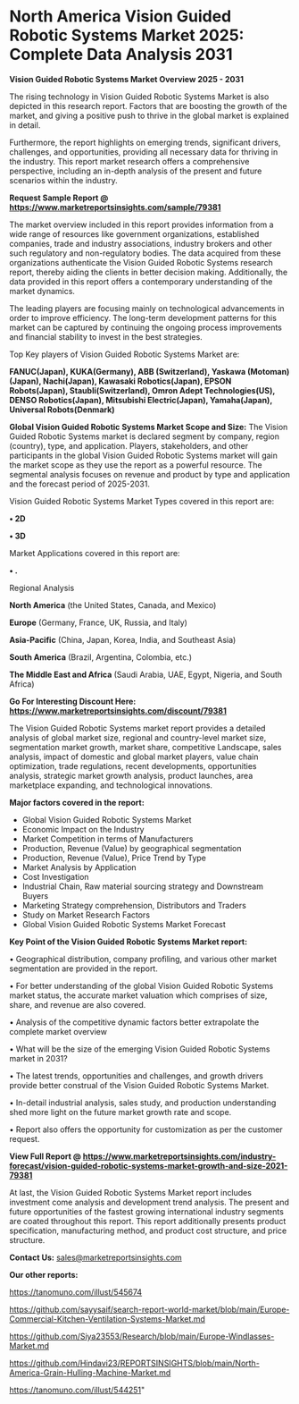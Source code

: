 # North America Vision Guided Robotic Systems Market 2025: Complete Data Analysis 2031

<Strong> Vision Guided Robotic Systems Market Overview 2025 - 2031</strong>

The rising technology in Vision Guided Robotic Systems Market is also depicted in this research report. Factors that are boosting the growth of the market, and giving a positive push to thrive in the global market is explained in detail.

Furthermore, the report highlights on emerging trends, significant drivers, challenges, and opportunities, providing all necessary data for thriving in the industry. This report market research offers a comprehensive perspective, including an in-depth analysis of the present and future scenarios within the industry.

<strong>Request Sample Report @ <a href=https://www.marketreportsinsights.com/sample/79381>https://www.marketreportsinsights.com/sample/79381</a></strong>

The market overview included in this report provides information from a wide range of resources like government organizations, established companies, trade and industry associations, industry brokers and other such regulatory and non-regulatory bodies. The data acquired from these organizations authenticate the Vision Guided Robotic Systems research report, thereby aiding the clients in better decision making. Additionally, the data provided in this report offers a contemporary understanding of the market dynamics.

The leading players are focusing mainly on technological advancements in order to improve efficiency. The long-term development patterns for this market can be captured by continuing the ongoing process improvements and financial stability to invest in the best strategies.

Top Key players of Vision Guided Robotic Systems Market are:

<strong>FANUC(Japan), KUKA(Germany), ABB (Switzerland), Yaskawa (Motoman)(Japan), Nachi(Japan), Kawasaki Robotics(Japan), EPSON Robots(Japan), Staubli(Switzerland), Omron Adept Technologies(US), DENSO Robotics(Japan), Mitsubishi Electric(Japan), Yamaha(Japan), Universal Robots(Denmark)</strong>

<strong><b>Global Vision Guided Robotic Systems Market Scope and Size:</b></strong>
The Vision Guided Robotic Systems market is declared segment by company, region (country), type, and application. Players, stakeholders, and other participants in the global Vision Guided Robotic Systems market will gain the market scope as they use the report as a powerful resource. The segmental analysis focuses on revenue and product by type and application and the forecast period of 2025-2031.

Vision Guided Robotic Systems Market Types covered in this report are:

<strong>• 2D

• 3D</strong>

Market Applications covered in this report are:

<strong>• .</strong> 

Regional Analysis

<strong>North America</strong> (the United States, Canada, and Mexico)

<strong>Europe</strong> (Germany, France, UK, Russia, and Italy)

<strong>Asia-Pacific</strong> (China, Japan, Korea, India, and Southeast Asia)

<strong>South America</strong> (Brazil, Argentina, Colombia, etc.)

<strong>The Middle East and Africa</strong> (Saudi Arabia, UAE, Egypt, Nigeria, and South Africa)

<strong>Go For Interesting Discount Here: <a href=https://www.marketreportsinsights.com/discount/79381>https://www.marketreportsinsights.com/discount/79381</a></strong>

The Vision Guided Robotic Systems market report provides a detailed analysis of global market size, regional and country-level market size, segmentation market growth, market share, competitive Landscape, sales analysis, impact of domestic and global market players, value chain optimization, trade regulations, recent developments, opportunities analysis, strategic market growth analysis, product launches, area marketplace expanding, and technological innovations.

<strong><b>Major factors covered in the report:</b></strong>
<ul>
  <li>Global Vision Guided Robotic Systems Market </li>
  <li>Economic Impact on the Industry</li>
  <li>Market Competition in terms of Manufacturers</li>
  <li>Production, Revenue (Value) by geographical segmentation</li>
  <li>Production, Revenue (Value), Price Trend by Type</li>
  <li>Market Analysis by Application</li>
  <li>Cost Investigation</li>
  <li>Industrial Chain, Raw material sourcing strategy and Downstream Buyers</li>
  <li>Marketing Strategy comprehension, Distributors and Traders</li>
  <li>Study on Market Research Factors</li>
  <li>Global Vision Guided Robotic Systems Market Forecast</li>
</ul>

<strong><b>Key Point of the Vision Guided Robotic Systems Market report:</b></strong>

• Geographical distribution, company profiling, and various other market segmentation are provided in the report.

• For better understanding of the global Vision Guided Robotic Systems market status, the accurate market valuation which comprises of size, share, and revenue are also covered.

• Analysis of the competitive dynamic factors better extrapolate the complete market overview

• What will be the size of the emerging Vision Guided Robotic Systems market in 2031?

• The latest trends, opportunities and challenges, and growth drivers provide better construal of the Vision Guided Robotic Systems Market.

• In-detail industrial analysis, sales study, and production understanding shed more light on the future market growth rate and scope.

• Report also offers the opportunity for customization as per the customer request.

<strong><b>View Full Report @ <a href=https://www.marketreportsinsights.com/industry-forecast/vision-guided-robotic-systems-market-growth-and-size-2021-79381>https://www.marketreportsinsights.com/industry-forecast/vision-guided-robotic-systems-market-growth-and-size-2021-79381</a></b></strong>


At last, the Vision Guided Robotic Systems Market report includes investment come analysis and development trend analysis. The present and future opportunities of the fastest growing international industry segments are coated throughout this report. This report additionally presents product specification, manufacturing method, and product cost structure, and price structure.

<strong>Contact Us:</strong>
sales@marketreportsinsights.com

<strong>Our other reports:</strong>

<a href=https://tanomuno.com/illust/545674>https://tanomuno.com/illust/545674</a>

<a href=https://github.com/sayysaif/search-report-world-market/blob/main/Europe-Commercial-Kitchen-Ventilation-Systems-Market.md>https://github.com/sayysaif/search-report-world-market/blob/main/Europe-Commercial-Kitchen-Ventilation-Systems-Market.md</a>

<a href=https://github.com/Siya23553/Research/blob/main/Europe-Windlasses-Market.md>https://github.com/Siya23553/Research/blob/main/Europe-Windlasses-Market.md</a>

<a href=https://github.com/Hindavi23/REPORTSINSIGHTS/blob/main/North-America-Grain-Hulling-Machine-Market.md>https://github.com/Hindavi23/REPORTSINSIGHTS/blob/main/North-America-Grain-Hulling-Machine-Market.md</a>

<a href=https://tanomuno.com/illust/544251>https://tanomuno.com/illust/544251</a>"
